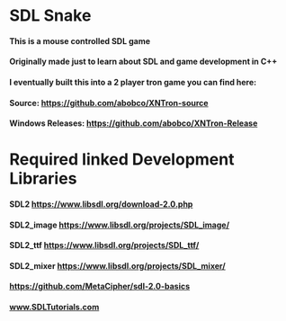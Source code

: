 # SDL Snake
#### This is a mouse controlled SDL game
#### Originally made just to learn about SDL and game development in C++
#### I eventually built this into a 2 player tron game you can find here:
  #### Source: https://github.com/abobco/XNTron-source
  #### Windows Releases: https://github.com/abobco/XNTron-Release


# Required linked Development Libraries 
#### SDL2 https://www.libsdl.org/download-2.0.php
#### SDL2_image https://www.libsdl.org/projects/SDL_image/
#### SDL2_ttf https://www.libsdl.org/projects/SDL_ttf/
#### SDL2_mixer https://www.libsdl.org/projects/SDL_mixer/

#### https://github.com/MetaCipher/sdl-2.0-basics
#### www.SDLTutorials.com
